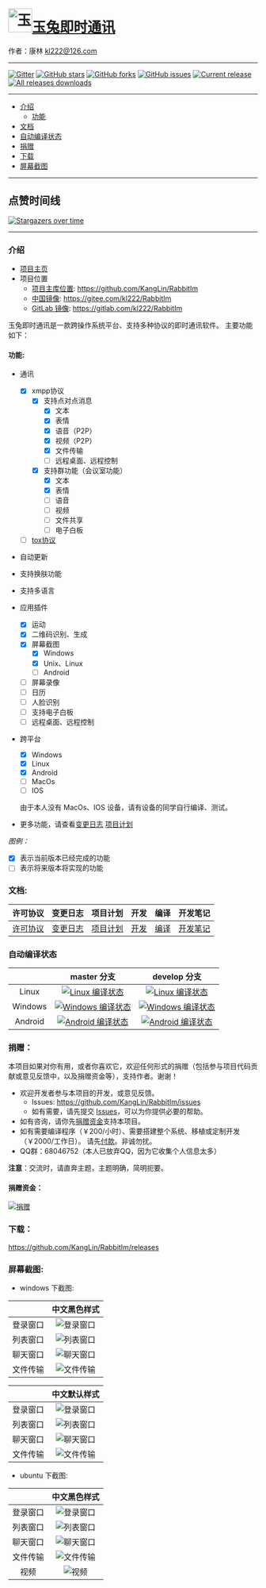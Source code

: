 # <img src="Resource/png/RabbitIm.png" alt="玉兔即时通讯" title="玉兔即时通讯" width="48" height="48"/>[玉兔即时通讯](https://github.com/KangLin/rabbitim)

作者：康林 <kl222@126.com>

--------------------------------------------------------

[![Gitter](https://badges.gitter.im/RabbitIm/community.svg)](https://gitter.im/RabbitIm/community?utm_source=badge&utm_medium=badge&utm_campaign=pr-badge)
[![GitHub stars](https://img.shields.io/github/stars/KangLin/RabbitIm)](https://github.com/KangLin/RabbitIm/stars)
[![GitHub forks](https://img.shields.io/github/forks/KangLin/RabbitIm)](https://github.com/KangLin/RabbitIm/forks)
[![GitHub issues](https://img.shields.io/github/issues/KangLin/RabbitIm)](https://github.com/KangLin/RabbitIm/issues)
[![Current release](https://img.shields.io/github/release/KangLin/RabbitIm)](https://github.com/KangLin/RabbitIm/releases)
[![All releases downloads](https://img.shields.io/github/downloads/KangLin/RabbitIm/total)](https://github.com/KangLin/RabbitIm/releases)

--------------------------------------------------------

- [介绍](#介绍)
  + [功能](#功能)
- [文档](#文档)
- [自动编译状态](#自动编译状态)
- [捐赠](#捐赠)
- [下载](#下载)
- [屏幕截图](#屏幕截图)

--------------------------------------------------------

## 点赞时间线

[![Stargazers over time](https://starchart.cc/KangLin/RabbitIm.svg)](https://starchart.cc/KangLin/RabbitIm)

--------------------------------------------------------

### 介绍

- [项目主页](http://kanglin.github.io/RabbitIm/)
- 项目位置
  + [项目主库位置](https://github.com/KangLin/RabbitIm): https://github.com/KangLin/RabbitIm
  + [中国镜像](https://gitee.com/kl222/RabbitIm): https://gitee.com/kl222/RabbitIm
  + [GitLab 镜像](https://gitlab.com/kl222/RabbitIm): https://gitlab.com/kl222/RabbitIm

玉兔即时通讯是一款跨操作系统平台、支持多种协议的即时通讯软件。
主要功能如下：

#### 功能:

- 通讯
  + [x] xmpp协议
    - [x] 支持点对点消息
      + [x] 文本
      + [x] 表情
      + [x] 语音（P2P）
      + [x] 视频（P2P）
      + [x] 文件传输
      + [ ] 远程桌面、远程控制
    - [x] 支持群功能（会议室功能）
      + [x] 文本
      + [x] 表情
      + [ ] 语音
      + [ ] 视频
      + [ ] 文件共享
      + [ ] 电子白板
  + [ ] [tox协议](https://github.com/irungentoo/toxcore)
- 自动更新
- 支持换肤功能
- 支持多语言
- 应用插件
    + [x] 运动
    + [x] 二维码识别、生成
    + [x] 屏幕截图
      - [x] Windows
      - [x] Unix、Linux
      - [ ] Android
    + [ ] 屏幕录像
    + [ ] 日历
    + [ ] 人脸识别
    + [ ] 支持电子白板
    + [ ] 远程桌面、远程控制
- 跨平台
  + [x] Windows
  + [x] Linux
  + [x] Android
  + [ ] MacOs
  + [ ] IOS

  由于本人没有 MacOs、IOS 设备，请有设备的同学自行编译、测试。

- 更多功能，请查看[变更日志](ChangeLog.md) [项目计划](docs/TODO.txt)

*图例：*

  - [x] 表示当前版本已经完成的功能
  - [ ] 表示将来版本将实现的功能
  
### 文档:

| 许可协议 | 变更日志 | 项目计划 | 开发 | 编译 | 开发笔记 |
|:--------:|:--------:|:--------:|:----:|:----:|:--------:|
|[许可协议](License.md)|[变更日志](ChangeLog.md)|[项目计划](TODO.txt)|[开发](docs/develop.md)|[编译](docs/INSTALL.md)|[开发笔记](docs/Books/开发笔记.md)|

### 自动编译状态

|     | master 分支 | develop 分支 |
|:---:|:-----------:|:------------:|
|Linux|[![Linux 编译状态](https://github.com/kanglin/rabbitim/actions/workflows/ubuntu.yml/badge.svg?branch=master)](https://github.com/kanglin/rabbitim/actions)|[![Linux 编译状态](https://github.com/kanglin/rabbitim/actions/workflows/ubuntu.yml/badge.svg?branch=Develop)](https://github.com/kanglin/rabbitim/actions)
|Windows|[![Windows 编译状态](https://github.com/kanglin/rabbitim/actions/workflows/msvc.yml/badge.svg?branch=master)](https://github.com/kanglin/rabbitim/actions)|[![Windows 编译状态](https://github.com/kanglin/rabbitim/actions/workflows/msvc.yml/badge.svg?branch=Develop)](https://github.com/kanglin/rabbitim/actions)
|Android|[![Android 编译状态](https://github.com/kanglin/rabbitim/actions/workflows/android.yml/badge.svg?branch=master)](https://github.com/kanglin/rabbitim/actions)|[![Android 编译状态](https://github.com/kanglin/rabbitim/actions/workflows/android.yml/badge.svg?branch=Develop)](https://github.com/kanglin/rabbitim/actions)

### 捐赠：

本项目如果对你有用，或者你喜欢它，欢迎任何形式的捐赠（包括参与项目代码贡献或意见反馈中，以及捐赠资金等），支持作者。谢谢！

- 欢迎开发者参与本项目的开发，或意见反馈。
  + Issues: https://github.com/KangLin/RabbitIm/issues
  + 如有需要，请先提交 [Issues](https://github.com/KangLin/RabbitIm/issues)，可以为你提供必要的帮助。
- 如有咨询，请你先[捐赠资金](#捐赠资金)支持本项目。
- 如有需要编译程序（￥200/小时）、需要搭建整个系统、移植或定制开发（￥2000/工作日）。
  请先[付款](#捐赠资金)。非诚勿扰。
- QQ群：68046752（本人已放弃QQ，因为它收集个人信息太多）

**注意**：交流时，请直奔主题，主题明确，简明扼要。

#### 捐赠资金：

[![捐赠](https://gitee.com/kl222/RabbitCommon/raw/master/Src/Resource/image/Contribute.png "捐赠")](https://gitee.com/kl222/RabbitCommon/raw/master/Src/Resource/image/Contribute.png "捐赠")

### 下载：

https://github.com/KangLin/RabbitIm/releases

### 屏幕截图:

- windows 下截图:

||中文黑色样式|
|:---:|:---:|
|登录窗口|![登录窗口](docs/Screenshots/windows_login_dark.png "登录窗口")|
|列表窗口|![列表窗口](docs/Screenshots/windows_list_dark.png "列表窗口")|
|聊天窗口|![聊天窗口](docs/Screenshots/windows_char_dark.png "聊天窗口")|
|文件传输|![文件传输](docs/Screenshots/windows_file_transfer_dark.png "文件传输")|

||中文默认样式|
|:---:|:---:|
|登录窗口|![登录窗口](docs/Screenshots/windows_login.png "登录窗口")|
|列表窗口|![列表窗口](docs/Screenshots/windows_list.png "列表窗口")|
|聊天窗口|![聊天窗口](docs/Screenshots/windows_char.png "聊天窗口")|
|文件传输|![文件传输](docs/Screenshots/windows_file_transfer.png "文件传输")|

- ubuntu 下截图:

||中文黑色样式|
|:---:|:---:|
|登录窗口|![登录窗口](docs/Screenshots/ubuntu_login.png "登录窗口")|
|列表窗口|![列表窗口](docs/Screenshots/ubuntu_list.png "列表窗口")|
|聊天窗口|![聊天窗口](docs/Screenshots/ubuntu_char.png "聊天窗口")|
|文件传输|![文件传输](docs/Screenshots/ubuntu_file_transfer.png "文件传输")|
|视频|![视频](docs/Screenshots/ubuntu_video.png "视频")|
